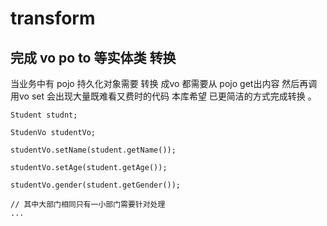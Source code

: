 # transform
## 完成 vo po to 等实体类 转换

当业务中有 pojo 持久化对象需要 转换 成vo 都需要从 pojo get出内容 然后再调用vo set 会出现大量既难看又费时的代码
本库希望 已更简洁的方式完成转换 。
```
Student studnt;

StudenVo studentVo;

studentVo.setName(student.getName());

studentVo.setAge(student.getAge());

studentVo.gender(student.getGender());  

// 其中大部门相同只有一小部门需要针对处理  
...
```
